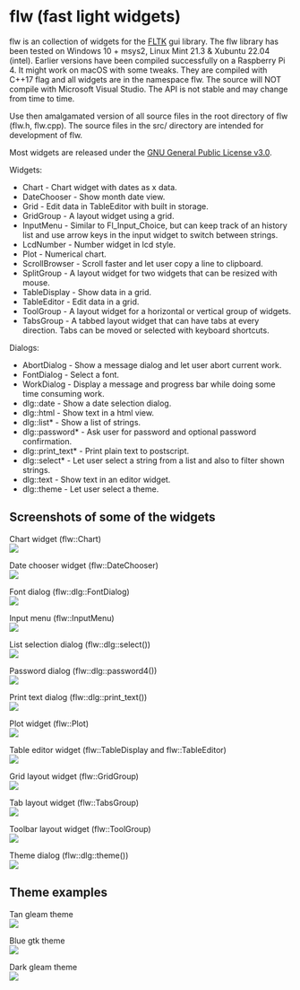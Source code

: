 # flw (fast light widgets)

flw is an collection of widgets for the [FLTK](http://www.fltk.org) gui library.
The flw library has been tested on Windows 10 + msys2, Linux Mint 21.3 & Xubuntu 22.04 (intel).
Earlier versions have been compiled successfully on a Raspberry Pi 4.
It might work on macOS with some tweaks.
They are compiled with C++17 flag and all widgets are in the namespace flw.
The source will NOT compile with Microsoft Visual Studio.
The API is not stable and may change from time to time.

Use then amalgamated version of all source files in the root directory of flw (flw.h, flw.cpp). 
The source files in the src/ directory are intended for development of flw.

Most widgets are released under the [GNU General Public License v3.0](LICENSE).

Widgets:
* Chart - Chart widget with dates as x data.
* DateChooser - Show month date view.
* Grid - Edit data in TableEditor with built in storage.
* GridGroup - A layout widget using a grid.
* InputMenu - Similar to Fl_Input_Choice, but can keep track of an history list and use arrow keys in the input widget to switch between strings.
* LcdNumber - Number widget in lcd style.
* Plot - Numerical chart.
* ScrollBrowser - Scroll faster and let user copy a line to clipboard.
* SplitGroup - A layout widget for two widgets that can be resized with mouse.
* TableDisplay - Show data in a grid.
* TableEditor - Edit data in a grid.
* ToolGroup - A layout widget for a horizontal or vertical group of widgets.
* TabsGroup - A tabbed layout widget that can have tabs at every direction. Tabs can be moved or selected with keyboard shortcuts.

Dialogs:
* AbortDialog - Show a message dialog and let user abort current work.
* FontDialog - Select a font.
* WorkDialog - Display a message and progress bar while doing some time consuming work.
* dlg::date - Show a date selection dialog.
* dlg::html - Show text in a html view.
* dlg::list* - Show a list of strings.
* dlg::password* - Ask user for password and optional password confirmation.
* dlg::print_text* - Print plain text to postscript.
* dlg::select* - Let user select a string from a list and also to filter shown strings.
* dlg::text - Show text in an editor widget.
* dlg::theme - Let user select a theme.

## Screenshots of some of the widgets

Chart widget (flw::Chart)<br>
<img src="images/chart.png"/>

Date chooser widget (flw::DateChooser)<br>
<img src="images/datechooser.png"/>

Font dialog (flw::dlg::FontDialog)<br>
<img src="images/font_dialog.png"/>

Input menu (flw::InputMenu)<br>
<img src="images/inputmenu.png"/>

List selection dialog (flw::dlg::select())<br>
<img src="images/list_dialog.png"/>

Password dialog (flw::dlg::password4())<br>
<img src="images/password_dialog.png"/>

Print text dialog (flw::dlg::print_text())<br>
<img src="images/print_text_dialog.png"/>

Plot widget (flw::Plot)<br>
<img src="images/plot.png"/>

Table editor widget (flw::TableDisplay and flw::TableEditor)<br>
<img src="images/tableeditor.png"/>

Grid layout widget (flw::GridGroup)<br>
<img src="images/gridgroup.png"/>

Tab layout widget (flw::TabsGroup)<br>
<img src="images/tabsgroup.png"/>

Toolbar layout widget (flw::ToolGroup)<br>
<img src="images/toolgroup.png"/>

Theme dialog (flw::dlg::theme())<br>
<img src="images/theme_dialog.png"/>

## Theme examples

Tan gleam theme<br>
<img src="images/tan_gleam.png"/>

Blue gtk theme<br>
<img src="images/blue_gtk.png"/>

Dark gleam theme<br>
<img src="images/dark_gleam.png"/>
